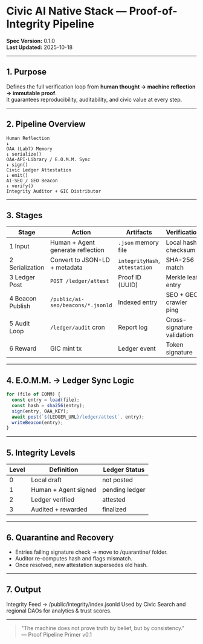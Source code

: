 # Civic AI Native Stack — Proof-of-Integrity Pipeline

**Spec Version:** 0.1.0  
**Last Updated:** 2025-10-18  

---

## 1. Purpose

Defines the full verification loop from **human thought → machine reflection → immutable proof**.  
It guarantees reproducibility, auditability, and civic value at every step.

---

## 2. Pipeline Overview

```
Human Reflection
↓
OAA (Lab7) Memory
↓ serialize()
OAA-API-Library / E.O.M.M. Sync
↓ sign()
Civic Ledger Attestation
↓ emit()
AI-SEO / GEO Beacon
↓ verify()
Integrity Auditor + GIC Distributor
```

---

## 3. Stages

| Stage | Action | Artifacts | Verification |
|-------|---------|-----------|--------------|
| 1 Input | Human + Agent generate reflection | `.json` memory file | Local hash checksum |
| 2 Serialization | Convert to JSON-LD + metadata | `integrityHash`, `attestation` | SHA-256 match |
| 3 Ledger Post | `POST /ledger/attest` | Proof ID (UUID) | Merkle leaf entry |
| 4 Beacon Publish | `/public/ai-seo/beacons/*.jsonld` | Indexed entry | SEO + GEO crawler ping |
| 5 Audit Loop | `/ledger/audit` cron | Report log | Cross-signature validation |
| 6 Reward | GIC mint tx | Ledger event | Token signature |

---

## 4. E.O.M.M. → Ledger Sync Logic

```ts
for (file of EOMM) {
  const entry = load(file);
  const hash = sha256(entry);
  sign(entry, OAA_KEY);
  await post(`${LEDGER_URL}/ledger/attest`, entry);
  writeBeacon(entry);
}
```

---

## 5. Integrity Levels

| Level | Definition | Ledger Status |
|-------|------------|---------------|
| 0 | Local draft | not posted |
| 1 | Human + Agent signed | pending ledger |
| 2 | Ledger verified | attested |
| 3 | Audited + rewarded | finalized |

---

## 6. Quarantine and Recovery

- Entries failing signature check → move to /quarantine/ folder.
- Auditor re-computes hash and flags mismatch.
- Once resolved, new attestation supersedes old hash.

---

## 7. Output

Integrity Feed → /public/integrity/index.jsonld
Used by Civic Search and regional DAOs for analytics & trust scores.

---

> "The machine does not prove truth by belief, but by consistency."  
> — Proof Pipeline Primer v0.1